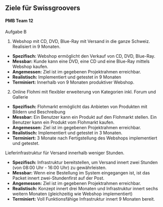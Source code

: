 ## Ziele für Swissgroovers

#### PMB Team 12

Aufgabe B

1. Webshop mit CD, DVD, Blue-Ray mit Versand in die ganze Schweiz. Realisiert in 9 Monaten.
-  **Spezifisch:** Webshop ermöglicht den Verkauf von CD, DVD, Blue-Ray. 
-  **Messbar:** Kunde kann eine DVD, eine CD und eine Blue-Ray mittels Webshop kaufen.
-  **Angemessen:** Ziel ist im gegebenen Projektrahmen erreichbar.
-  **Realistisch:** Implementiert und getestet in 9 Monaten
-  **Terminiert:** Innerhalb von 9 Monaten produktiver Webshop.
  

2. Online Flohmi mit flexibler erweiterung von Kategorien inkl. Forum und Gallerie

-  **Spezifisch:** Flohmarkt ermöglicht das Anbieten von Produkten mit Bildern und Beschreibung
-  **Messbar:** Ein Benutzer kann ein Produkt auf den Flohmarkt stellen. Ein Benutzer kann ein Produkt vom Flohmarkt kaufen.
-  **Angemessen:** Ziel ist im gegebenen Projektrahmen erreichbar.
-  **Realistisch:**  Implementiert und getestet in 3 Monaten.
-  **Terminiert:** 3 Monate nach Fertigstellung des Webshops implementiert und getestet.




Lieferinfrastruktur für Versand innerhalb weniger Stunden.

-  **Spezifisch:** Infrastruktur bereitstellen, um Versand innert zwei Stunden (von 08:00 Uhr - 16:00 Uhr) zu gewährleisten.
-  **Messbar:** Wenn eine Bestellung im System eingegangen ist, ist das Packet innert zwei-Stundenfirst auf der Post.
-  **Angemessen:** Ziel ist im gegebenen Projektrahmen erreichbar.
-  **Realistisch:** Konzept innert drei Monaten und Infrastruktur innert sechs weitern Monaten (gleichzeitig wie Webshop implementiert)
-  **Terminiert:** Voll Funktionsfähige Infrastruktur innert 9 Monaten bereit.
